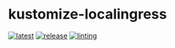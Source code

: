 # kustomize-localingress

[![latest](https://github.com/archmachina/kustomize-localingress/workflows/latest/badge.svg)](https://github.com/archmachina/kustomize-localingress/actions?query=workflow%3Alatest)
[![release](https://github.com/archmachina/kustomize-localingress/workflows/release/badge.svg)](https://github.com/archmachina/kustomize-localingress/actions?query=workflow%3Arelease)
[![linting](https://github.com/archmachina/kustomize-localingress/workflows/linting/badge.svg)](https://github.com/archmachina/kustomize-localingress/actions?query=workflow%3Alinting)
